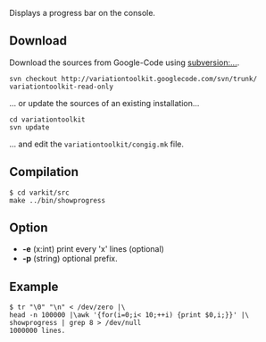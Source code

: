 

Displays a progress bar on the console.

## Download ##
Download the sources from Google-Code using [subversion:...](http://subversion.apache.org/).
```
svn checkout http://variationtoolkit.googlecode.com/svn/trunk/ variationtoolkit-read-only
```
... or update the sources of an existing installation...
```
cd variationtoolkit
svn update
```
... and edit the `variationtoolkit/congig.mk` file.

## Compilation ##


```
$ cd varkit/src
make ../bin/showprogress
```


## Option ##

  * **-e** (x:int) print every 'x' lines (optional)
  * **-p** (string) optional prefix.


## Example ##


```
$ tr "\0" "\n" < /dev/zero |\
head -n 100000 |\awk '{for(i=0;i< 10;++i) {print $0,i;}}' |\
showprogress | grep 8 > /dev/null
1000000 lines.

```





